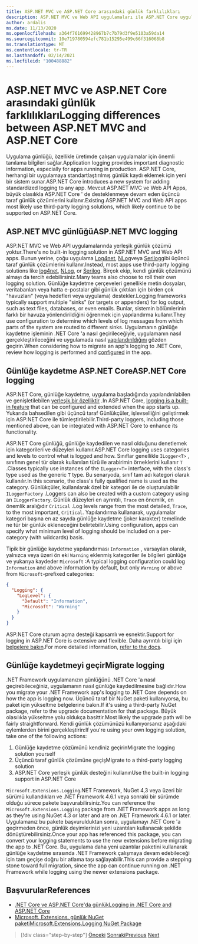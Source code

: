 ```yaml
---
title: ASP.NET MVC ve ASP.NET Core arasındaki günlük farklılıkları
description: ASP.NET MVC ve Web API uygulamaları ile ASP.NET Core uygulamalar arasında nasıl farklı günlüğe kaydedilir?
author: ardalis
ms.date: 11/13/2020
ms.openlocfilehash: a364f761699428967b7c7b79d3f9e5103a59da14
ms.sourcegitcommit: 10e719780594efc781b15295e499c66f316068b8
ms.translationtype: MT
ms.contentlocale: tr-TR
ms.lasthandoff: 02/14/2021
ms.locfileid: "100488882"
---
```

# <a name="logging-differences-between-aspnet-mvc-and-aspnet-core"></a><span data-ttu-id="216db-103">ASP.NET MVC ve ASP.NET Core arasındaki günlük farklılıkları</span><span class="sxs-lookup"><span data-stu-id="216db-103">Logging differences between ASP.NET MVC and ASP.NET Core</span></span>

<span data-ttu-id="216db-104">Uygulama günlüğü, özellikle üretimde çalışan uygulamalar için önemli tanılama bilgileri sağlar.</span><span class="sxs-lookup"><span data-stu-id="216db-104">Application logging provides important diagnostic information, especially for apps running in production.</span></span> <span data-ttu-id="216db-105">ASP.NET Core, herhangi bir uygulamaya standartlaştırılmış günlük kaydı eklemek için yeni bir sistem sunar.</span><span class="sxs-lookup"><span data-stu-id="216db-105">ASP.NET Core introduces a new system for adding standardized logging to any app.</span></span> <span data-ttu-id="216db-106">Mevcut ASP.NET MVC ve Web API Apps, büyük olasılıkla ASP.NET Core ' de desteklenmeye devam eden üçüncü taraf günlük çözümlerini kullanır.</span><span class="sxs-lookup"><span data-stu-id="216db-106">Existing ASP.NET MVC and Web API apps most likely use third-party logging solutions, which likely continue to be supported on ASP.NET Core.</span></span>

## <a name="aspnet-mvc-logging"></a><span data-ttu-id="216db-107">ASP.NET MVC günlüğü</span><span class="sxs-lookup"><span data-stu-id="216db-107">ASP.NET MVC logging</span></span>

<span data-ttu-id="216db-108">ASP.NET MVC ve Web API uygulamalarında yerleşik günlük çözümü yoktur.</span><span class="sxs-lookup"><span data-stu-id="216db-108">There's no built-in logging solution in ASP.NET MVC and Web API apps.</span></span> <span data-ttu-id="216db-109">Bunun yerine, çoğu uygulama [Log4net](https://www.nuget.org/packages/log4net/), [NLog](https://www.nuget.org/packages/NLog/)veya [Serilog](https://www.nuget.org/packages/Serilog)gibi üçüncü taraf günlük çözümlerini kullanır.</span><span class="sxs-lookup"><span data-stu-id="216db-109">Instead, most apps use third-party logging solutions like [log4net](https://www.nuget.org/packages/log4net/), [NLog](https://www.nuget.org/packages/NLog/), or [Serilog](https://www.nuget.org/packages/Serilog).</span></span> <span data-ttu-id="216db-110">Birçok ekip, kendi günlük çözümünü almayı da tercih edebilirsiniz.</span><span class="sxs-lookup"><span data-stu-id="216db-110">Many teams also choose to roll their own logging solution.</span></span> <span data-ttu-id="216db-111">Günlüğe kaydetme çerçeveleri genellikle metin dosyaları, veritabanları veya hatta e-postalar gibi günlük çıktıları için birden çok "havuzları" (veya hedefleri veya uygulama) destekler.</span><span class="sxs-lookup"><span data-stu-id="216db-111">Logging frameworks typically support multiple "sinks" (or targets or appenders) for log output, such as text files, databases, or even emails.</span></span> <span data-ttu-id="216db-112">Bunlar, sistemin bölümlerinin farklı bir havuza yönlendirildiğini öğrenmek için yapılandırma kullanır.</span><span class="sxs-lookup"><span data-stu-id="216db-112">They use configuration to determine which levels of log messages from which parts of the system are routed to different sinks.</span></span> <span data-ttu-id="216db-113">Uygulamanın günlüğe kaydetme işleminin .NET Core 'a nasıl geçirileceğiyle, uygulamanın nasıl gerçekleştirileceğini ve uygulamada nasıl [yapılandırıldığını](configuration-differences.md) gözden geçirin.</span><span class="sxs-lookup"><span data-stu-id="216db-113">When considering how to migrate an app's logging to .NET Core, review how logging is performed and [configured](configuration-differences.md) in the app.</span></span>

## <a name="aspnet-core-logging"></a><span data-ttu-id="216db-114">Günlüğe kaydetme ASP.NET Core</span><span class="sxs-lookup"><span data-stu-id="216db-114">ASP.NET Core logging</span></span>

<span data-ttu-id="216db-115">ASP.NET Core, günlüğe kaydetme, uygulama başladığında yapılandırılabilen ve genişletilebilen [yerleşik bir özelliktir](https://docs.microsoft.com/aspnet/core/fundamentals/logging/) .</span><span class="sxs-lookup"><span data-stu-id="216db-115">In ASP.NET Core, [logging is a built-in feature](https://docs.microsoft.com/aspnet/core/fundamentals/logging/) that can be configured and extended when the app starts up.</span></span> <span data-ttu-id="216db-116">Yukarıda bahsedilen gibi üçüncü taraf Günlükçüler, işlevselliğini geliştirmek için ASP.NET Core ile tümleştirilebilir.</span><span class="sxs-lookup"><span data-stu-id="216db-116">Third-party loggers, including those mentioned above, can be integrated with ASP.NET Core to enhance its functionality.</span></span>

<span data-ttu-id="216db-117">ASP.NET Core günlüğü, günlüğe kaydedilen ve nasıl olduğunu denetlemek için kategorileri ve düzeyleri kullanır.</span><span class="sxs-lookup"><span data-stu-id="216db-117">ASP.NET Core logging uses categories and levels to control what is logged and how.</span></span> <span data-ttu-id="216db-118">Sınıflar genellikle `ILogger<T>` , sınıfının genel tür olarak kullanılan türü ile arabirimin örneklerini kullanır `T` .</span><span class="sxs-lookup"><span data-stu-id="216db-118">Classes typically use instances of the `ILogger<T>` interface, with the class's type used as the generic `T` type.</span></span> <span data-ttu-id="216db-119">Bu senaryoda, sınıf tam adı kategori olarak kullanılır.</span><span class="sxs-lookup"><span data-stu-id="216db-119">In this scenario, the class's fully qualified name is used as the category.</span></span> <span data-ttu-id="216db-120">Günlükçüler, kullanılarak özel bir kategori ile de oluşturulabilir `ILoggerFactory` .</span><span class="sxs-lookup"><span data-stu-id="216db-120">Loggers can also be created with a custom category using an `ILoggerFactory`.</span></span> <span data-ttu-id="216db-121">Günlük düzeyleri en ayrıntılı, `Trace` en önemlik, en önemlik aralığıdır `Critical` .</span><span class="sxs-lookup"><span data-stu-id="216db-121">Log levels range from the most detailed, `Trace`, to the most important, `Critical`.</span></span> <span data-ttu-id="216db-122">Yapılandırma kullanarak, uygulamalar kategori başına en az sayıda günlüğe kaydetme (joker karakter) temelinde ne tür bir günlük ekleneceğini belirtebilir.</span><span class="sxs-lookup"><span data-stu-id="216db-122">Using configuration, apps can specify what minimum level of logging should be included on a per-category (with wildcards) basis.</span></span>

<span data-ttu-id="216db-123">Tipik bir günlüğe kaydetme yapılandırması `Information` , varsayılan olarak, yalnızca veya üzeri ön eki `Warning` eklenmiş kategoriler ile bilgileri günlüğe ve yukarıya kaydeder `Microsoft` :</span><span class="sxs-lookup"><span data-stu-id="216db-123">A typical logging configuration could log `Information` and above information by default, but only `Warning` or above from `Microsoft`-prefixed categories:</span></span>

```json
{
  "Logging": {
    "LogLevel": {
      "Default": "Information",
      "Microsoft": "Warning"
    }
  }
}
```

<span data-ttu-id="216db-124">ASP.NET Core oturum açma desteği kapsamlı ve esnektir.</span><span class="sxs-lookup"><span data-stu-id="216db-124">Support for logging in ASP.NET Core is extensive and flexible.</span></span> <span data-ttu-id="216db-125">Daha ayrıntılı bilgi için [belgelere bakın](https://docs.microsoft.com/aspnet/core/fundamentals/logging/).</span><span class="sxs-lookup"><span data-stu-id="216db-125">For more detailed information, [refer to the docs](https://docs.microsoft.com/aspnet/core/fundamentals/logging/).</span></span>

## <a name="migrate-logging"></a><span data-ttu-id="216db-126">Günlüğe kaydetmeyi geçir</span><span class="sxs-lookup"><span data-stu-id="216db-126">Migrate logging</span></span>

<span data-ttu-id="216db-127">.NET Framework uygulamanızın günlüğünü .NET Core 'a nasıl geçirebileceğiniz, uygulamanın nasıl günlüğe kaydedilmesine bağlıdır.</span><span class="sxs-lookup"><span data-stu-id="216db-127">How you migrate your .NET Framework app's logging to .NET Core depends on how the app is logging now.</span></span> <span data-ttu-id="216db-128">Üçüncü taraf bir NuGet paketi kullanıyorsa, bu paket için yükseltme belgelerine bakın.</span><span class="sxs-lookup"><span data-stu-id="216db-128">If it's using a third-party NuGet package, refer to the upgrade documentation for that package.</span></span> <span data-ttu-id="216db-129">Büyük olasılıkla yükseltme yolu oldukça basittir.</span><span class="sxs-lookup"><span data-stu-id="216db-129">Most likely the upgrade path will be fairly straightforward.</span></span> <span data-ttu-id="216db-130">Kendi günlük çözümünüzü kullanıyorsanız aşağıdaki eylemlerden birini gerçekleştirin:</span><span class="sxs-lookup"><span data-stu-id="216db-130">If you're using your own logging solution, take one of the following actions:</span></span>

1. <span data-ttu-id="216db-131">Günlüğe kaydetme çözümünü kendiniz geçirin</span><span class="sxs-lookup"><span data-stu-id="216db-131">Migrate the logging solution yourself</span></span>
1. <span data-ttu-id="216db-132">Üçüncü taraf günlük çözümüne geçiş</span><span class="sxs-lookup"><span data-stu-id="216db-132">Migrate to a third-party logging solution</span></span>
1. <span data-ttu-id="216db-133">ASP.NET Core yerleşik günlük desteğini kullanın</span><span class="sxs-lookup"><span data-stu-id="216db-133">Use the built-in logging support in ASP.NET Core</span></span>

<span data-ttu-id="216db-134">`Microsoft.Extensions.Logging`.NET Framework, NuGet 4,3 veya üzeri bir sürümü kullandıkları ve .NET Framework 4.6.1 veya sonraki bir sürümde olduğu sürece pakete başvurabilirsiniz.</span><span class="sxs-lookup"><span data-stu-id="216db-134">You can reference the `Microsoft.Extensions.Logging` package from .NET Framework apps as long as they're using NuGet 4.3 or later and are on .NET Framework 4.6.1 or later.</span></span> <span data-ttu-id="216db-135">Uygulamanız bu pakete başvurulduktan sonra, uygulamayı .NET Core 'a geçirmeden önce, günlük deyimlerinizi yeni uzantıları kullanacak şekilde dönüştürebilirsiniz.</span><span class="sxs-lookup"><span data-stu-id="216db-135">Once your app has referenced this package, you can convert your logging statements to use the new extensions before migrating the app to .NET Core.</span></span> <span data-ttu-id="216db-136">Bu, uygulama daha yeni uzantılar paketini kullanarak günlüğe kaydetme sırasında .NET Framework çalışmaya devam edebileceği için tam geçişe doğru bir atlama taşı sağlayabilir.</span><span class="sxs-lookup"><span data-stu-id="216db-136">This can provide a stepping stone toward full migration, since the app can continue running on .NET Framework while logging using the newer extensions package.</span></span>

## <a name="references"></a><span data-ttu-id="216db-137">Başvurular</span><span class="sxs-lookup"><span data-stu-id="216db-137">References</span></span>

- [<span data-ttu-id="216db-138">.NET Core ve ASP.NET Core'da günlük</span><span class="sxs-lookup"><span data-stu-id="216db-138">Logging in .NET Core and ASP.NET Core</span></span>](https://docs.microsoft.com/aspnet/core/fundamentals/logging/)
- [<span data-ttu-id="216db-139">Microsoft. Extensions. günlük NuGet paketi</span><span class="sxs-lookup"><span data-stu-id="216db-139">Microsoft.Extensions.Logging NuGet Package</span></span>](https://www.nuget.org/packages/microsoft.extensions.logging/)

>[!div class="step-by-step"]
><span data-ttu-id="216db-140">[Önceki](middleware-modules-handlers.md) 
> [Sonraki](routing-differences.md)</span><span class="sxs-lookup"><span data-stu-id="216db-140">[Previous](middleware-modules-handlers.md)
[Next](routing-differences.md)</span></span>
